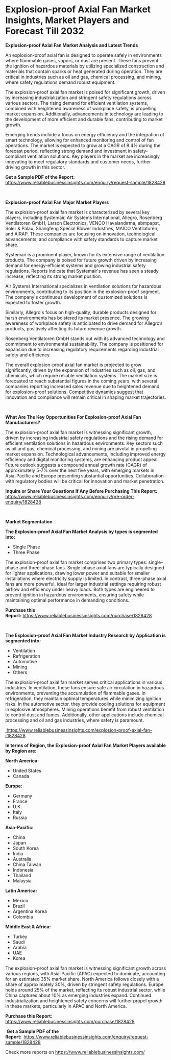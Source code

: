 <p><h1>Explosion-proof Axial Fan Market Insights, Market Players and Forecast Till 2032</h1></p><p><strong>Explosion-proof Axial Fan Market Analysis and Latest Trends</strong></p>
<p><p>An explosion-proof axial fan is designed to operate safely in environments where flammable gases, vapors, or dust are present. These fans prevent the ignition of hazardous materials by utilizing specialized construction and materials that contain sparks or heat generated during operation. They are critical in industries such as oil and gas, chemical processing, and mining, where safety regulations demand robust equipment.</p><p>The explosion-proof axial fan market is poised for significant growth, driven by increasing industrialization and stringent safety regulations across various sectors. The rising demand for efficient ventilation systems, combined with heightened awareness of workplace safety, is propelling market expansion. Additionally, advancements in technology are leading to the development of more efficient and durable fans, contributing to market growth.</p><p>Emerging trends include a focus on energy efficiency and the integration of smart technology, allowing for enhanced monitoring and control of fan operations. The market is expected to grow at a CAGR of 8.4% during the forecast period, reflecting strong demand and investment in safety-compliant ventilation solutions. Key players in the market are increasingly innovating to meet regulatory standards and customer needs, further driving growth in this sector.</p></p>
<p><strong>Get a Sample PDF of the Report:&nbsp;</strong> <a href="https://www.reliablebusinessinsights.com/enquiry/request-sample/1828428?utm_campaign=2716&utm_medium=2&utm_source=Github&utm_content=ia&utm_term=12042025&utm_id=explosion-proof-axial-fan">https://www.reliablebusinessinsights.com/enquiry/request-sample/1828428</a></p>
<p>&nbsp;</p>
<p><strong>Explosion-proof Axial Fan Major Market Players</strong></p>
<p><p>The explosion-proof axial fan market is characterized by several key players, including Systemair, Air Systems International, Allegro, Rosenberg Ventilatoren GmbH, Larson Electronics, VENCO Havalandırma, ebmpapst, Soler & Palau, Shangfeng Special Blower Industries, MAICO Ventilatoren, and AIRAP. These companies are focusing on innovation, technological advancements, and compliance with safety standards to capture market share.</p><p>Systemair is a prominent player, known for its extensive range of ventilation products. The company is poised for future growth driven by increasing demand for energy-efficient systems and growing industrial safety regulations. Reports indicate that Systemair's revenue has seen a steady increase, reflecting its strong market position.</p><p>Air Systems International specializes in ventilation solutions for hazardous environments, contributing to its position in the explosion-proof segment. The company's continuous development of customized solutions is expected to foster growth. </p><p>Similarly, Allegro's focus on high-quality, durable products designed for harsh environments has bolstered its market presence. The growing awareness of workplace safety is anticipated to drive demand for Allegro’s products, positively affecting its future revenue growth.</p><p>Rosenberg Ventilatoren GmbH stands out with its advanced technology and commitment to environmental sustainability. The company is positioned for expansion due to increasing regulatory requirements regarding industrial safety and efficiency.</p><p>The overall explosion-proof axial fan market is projected to grow significantly, driven by the expansion of industries such as oil, gas, and chemicals, which require reliable ventilation systems. The market size is forecasted to reach substantial figures in the coming years, with several companies reporting increased sales revenue due to heightened demand for explosion-proof solutions. Competitive dynamics suggest that innovation and compliance will remain critical in shaping market trajectories.</p></p>
<p>&nbsp;</p>
<p><strong>What Are The Key Opportunities For Explosion-proof Axial Fan Manufacturers?</strong></p>
<p><p>The explosion-proof axial fan market is witnessing significant growth, driven by increasing industrial safety regulations and the rising demand for efficient ventilation solutions in hazardous environments. Key sectors such as oil and gas, chemical processing, and mining are pivotal in propelling market expansion. Technological advancements, including improved energy efficiency and digital monitoring systems, are enhancing product appeal. Future outlook suggests a compound annual growth rate (CAGR) of approximately 5-7% over the next five years, with emerging markets in Asia-Pacific and Europe presenting substantial opportunities. Collaboration with regulatory bodies will be critical for innovation and market penetration.</p></p>
<p><strong>Inquire or Share Your Questions If Any Before Purchasing This Report:</strong> <a href="https://www.reliablebusinessinsights.com/enquiry/pre-order-enquiry/1828428?utm_campaign=2716&utm_medium=2&utm_source=Github&utm_content=ia&utm_term=12042025&utm_id=explosion-proof-axial-fan">https://www.reliablebusinessinsights.com/enquiry/pre-order-enquiry/1828428</a></p>
<p>&nbsp;</p>
<p><strong>Market Segmentation</strong></p>
<p><strong>The Explosion-proof Axial Fan Market Analysis by types is segmented into:</strong></p>
<p><ul><li>Single Phase</li><li>Three Phase</li></ul></p>
<p><p>The explosion-proof axial fan market comprises two primary types: single-phase and three-phase fans. Single-phase axial fans are typically designed for lighter applications, drawing lower power and suitable for smaller installations where electricity supply is limited. In contrast, three-phase axial fans are more powerful, ideal for larger industrial settings requiring robust airflow and efficiency under heavy loads. Both types are engineered to prevent ignition in hazardous environments, ensuring safety while maintaining optimal performance in demanding conditions.</p></p>
<p><strong>Purchase this Report:&nbsp;</strong><a href="https://www.reliablebusinessinsights.com/purchase/1828428?utm_campaign=2716&utm_medium=2&utm_source=Github&utm_content=ia&utm_term=12042025&utm_id=explosion-proof-axial-fan">https://www.reliablebusinessinsights.com/purchase/1828428</a></p>
<p>&nbsp;</p>
<p><strong>The Explosion-proof Axial Fan Market Industry Research by Application is segmented into:</strong></p>
<p><ul><li>Ventilation</li><li>Refrigeration</li><li>Automotive</li><li>Mining</li><li>Others</li></ul></p>
<p><p>The explosion-proof axial fan market serves critical applications in various industries. In ventilation, these fans ensure safe air circulation in hazardous environments, preventing the accumulation of flammable gases. In refrigeration, they maintain optimal temperatures while minimizing ignition risks. In the automotive sector, they provide cooling solutions for equipment in explosive atmospheres. Mining operations benefit from robust ventilation to control dust and fumes. Additionally, other applications include chemical processing and oil and gas industries, where safety is paramount.</p></p>
<p><a href="https://www.reliablebusinessinsights.com/explosion-proof-axial-fan-r1828428?utm_campaign=2716&utm_medium=2&utm_source=Github&utm_content=ia&utm_term=12042025&utm_id=explosion-proof-axial-fan">&nbsp;https://www.reliablebusinessinsights.com/explosion-proof-axial-fan-r1828428</a></p>
<p><strong>In terms of Region, the Explosion-proof Axial Fan Market Players available by Region are:</strong></p>
<p>
    <p> <strong> North America: </strong>
        <ul>
            <li>United States</li>
            <li>Canada</li>
        </ul>
        </p> 
    <p> <strong> Europe: </strong>
        <ul>
            <li>Germany</li>
            <li>France</li>
            <li>U.K.</li>
            <li>Italy</li>
            <li>Russia</li>
        </ul>
        </p> 
    <p> <strong> Asia-Pacific: </strong>
        <ul>
            <li>China</li>
            <li>Japan</li>
            <li>South Korea</li>
            <li>India</li>
            <li>Australia</li>
            <li>China Taiwan</li>
            <li>Indonesia</li>
            <li>Thailand</li>
            <li>Malaysia</li>
        </ul>
        </p> 
    <p> <strong> Latin America: </strong>
        <ul>
            <li>Mexico</li>
            <li>Brazil</li>
            <li>Argentina Korea</li>
            <li>Colombia</li>
        </ul>
        </p> 
    <p> <strong> Middle East & Africa: </strong>
        <ul>
            <li>Turkey</li>
            <li>Saudi</li>
            <li>Arabia</li>
            <li>UAE</li>
            <li>Korea</li>
        </ul>
    </p>
    </p>
<p><p>The explosion-proof axial fan market is witnessing significant growth across various regions, with Asia-Pacific (APAC) expected to dominate, accounting for an estimated 35% market share. North America follows closely with a share of approximately 30%, driven by stringent safety regulations. Europe holds around 25% of the market, reflecting its robust industrial sector, while China captures about 10% as emerging industries expand. Continued industrialization and heightened safety concerns will further propel growth in these markets, particularly in APAC and North America.</p></p>
<p><strong>Purchase this Report: </strong><a href="https://www.reliablebusinessinsights.com/purchase/1828428?utm_campaign=2716&utm_medium=2&utm_source=Github&utm_content=ia&utm_term=12042025&utm_id=explosion-proof-axial-fan">https://www.reliablebusinessinsights.com/purchase/1828428</a></p>
<p>&nbsp;<strong>Get a Sample PDF of the Report:&nbsp;&nbsp;</strong><a href="https://www.reliablebusinessinsights.com/enquiry/request-sample/1828428?utm_campaign=2716&utm_medium=2&utm_source=Github&utm_content=ia&utm_term=12042025&utm_id=explosion-proof-axial-fan">https://www.reliablebusinessinsights.com/enquiry/request-sample/1828428</a></p>
<p><strong></strong></p>
<p>Check more reports on <a href="https://www.reliablebusinessinsights.com/?utm_campaign=2716&utm_medium=2&utm_source=Github&utm_content=ia&utm_term=12042025&utm_id=explosion-proof-axial-fan">https://www.reliablebusinessinsights.com/</a></p>